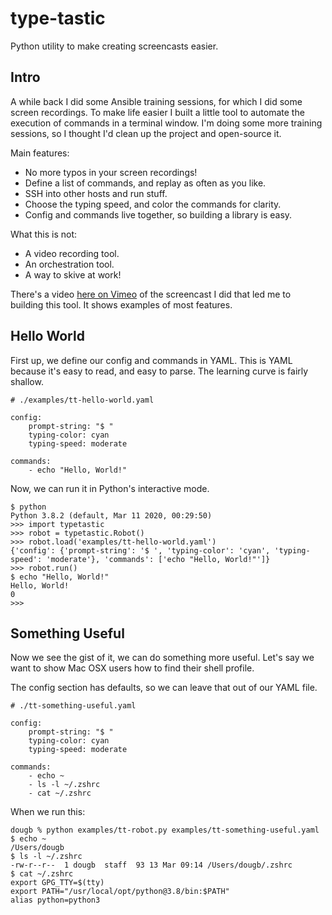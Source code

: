 # type-tastic
Python utility to make creating screencasts easier.

## Intro
A while back I did some Ansible training sessions, for which I did some screen recordings.
To make life easier I built a little tool to automate the execution of commands in a terminal window.
I'm doing some more training sessions, so I thought I'd clean up the project and open-source it.

Main features:
* No more typos in your screen recordings!
* Define a list of commands, and replay as often as you like.
* SSH into other hosts and run stuff.
* Choose the typing speed, and color the commands for clarity.
* Config and commands live together, so building a library is easy.

What this is not:
* A video recording tool.
* An orchestration tool.
* A way to skive at work!

There's a video [here on Vimeo](https://vimeo.com/224764672) of the screencast I did that led me to building this tool.
It shows examples of most features.
## Hello World
First up, we define our config and commands in YAML.
This is YAML because it's easy to read, and easy to parse.
The learning curve is fairly shallow.
```
# ./examples/tt-hello-world.yaml

config:
    prompt-string: "$ "
    typing-color: cyan
    typing-speed: moderate

commands:
    - echo "Hello, World!"
```
Now, we can run it in Python's interactive mode.
```
$ python
Python 3.8.2 (default, Mar 11 2020, 00:29:50)
>>> import typetastic
>>> robot = typetastic.Robot()
>>> robot.load('examples/tt-hello-world.yaml')
{'config': {'prompt-string': '$ ', 'typing-color': 'cyan', 'typing-speed': 'moderate'}, 'commands': ['echo "Hello, World!"']}
>>> robot.run()
$ echo "Hello, World!"
Hello, World!
0
>>>
```
## Something Useful
Now we see the gist of it, we can do something more useful.
Let's say we want to show Mac OSX users how to find their shell profile.

The config section has defaults, so we can leave that out of our YAML file.
```
# ./tt-something-useful.yaml

config:
    prompt-string: "$ "
    typing-color: cyan
    typing-speed: moderate

commands:
    - echo ~
    - ls -l ~/.zshrc
    - cat ~/.zshrc
```
When we run this:
```
dougb % python examples/tt-robot.py examples/tt-something-useful.yaml
$ echo ~
/Users/dougb
$ ls -l ~/.zshrc
-rw-r--r--  1 dougb  staff  93 13 Mar 09:14 /Users/dougb/.zshrc
$ cat ~/.zshrc
export GPG_TTY=$(tty)
export PATH="/usr/local/opt/python@3.8/bin:$PATH"
alias python=python3
```
